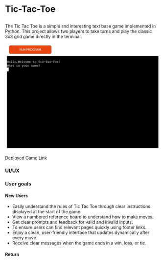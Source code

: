 # Tic-Tac-Toe

##
The Tic Tac Toe is a simple snd interesting text base game implemented in Python. This project allows two players to take turns and play the classic 3x3 grid game directly in the terminal.

![Tic-Tac-Toe](assets/deployed-image.jpg)

[Deployed Game Link](https://x-and-o-app-d0670438d457.herokuapp.com/)


### UI/UX

### User goals

#### New Users
- Easily understand the rules of Tic Tac Toe through clear instructions displayed at the start of the game.                                         
- View a numbered reference board to understand how to make moves.                                          
- Get clear prompts and feedback for valid and invalid inputs.                                          
- To ensure users can find relevant pages quickly using footer links.
- Enjoy a clean, user-friendly interface that updates dynamically after every move.
- Receive clear messages when the game ends in a win, loss, or tie.

#### Return